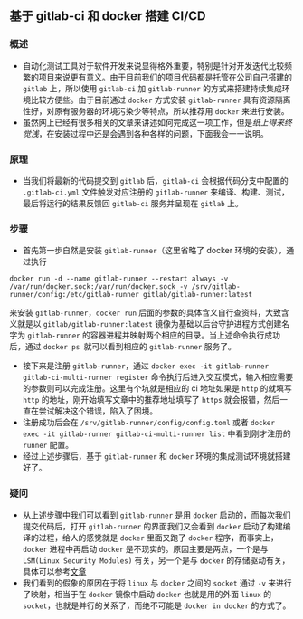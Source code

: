 ## 基于 gitlab-ci 和 docker 搭建 CI/CD

### 概述
* 自动化测试工具对于软件开发来说显得格外重要，特别是针对开发迭代比较频繁的项目来说更有意义。由于目前我们的项目代码都是托管在公司自己搭建的 `gitlab` 上，所以使用 `gitlab-ci` 加 `gitlab-runner` 的方式来搭建持续集成环境比较方便些。由于目前通过 `docker` 方式安装 `gitlab-runner` 具有资源隔离性好，对原有服务器的环境污染少等特点，所以推荐用 `docker` 来进行安装。
* 虽然网上已经有很多相关的文章来讲述如何完成这一项工作，但是*纸上得来终觉浅*，在安装过程中还是会遇到各种各样的问题，下面我会一一说明。

### 原理
* 当我们将最新的代码提交到 `gitlab` 后，`gitlab-ci` 会根据代码分支中配置的 `.gitlab-ci.yml` 文件触发对应注册的 `gitlab-runner` 来编译、构建、测试，最后将运行的结果反馈回 `gitlab-ci` 服务并呈现在 `gitlab` 上。

### 步骤
* 首先第一步自然是安装 `gitlab-runner`（这里省略了 docker 环境的安装），通过执行 
```
docker run -d --name gitlab-runner --restart always -v /var/run/docker.sock:/var/run/docker.sock -v /srv/gitlab-runner/config:/etc/gitlab-runner gitlab/gitlab-runner:latest
```
来安装 `gitlab-runner`，`docker run` 后面的参数的具体含义自行查资料，大致含义就是以 `gitlab/gitlab-runner:latest` 镜像为基础以后台守护进程方式创建名字为 `gitlab-runner` 的容器进程并映射两个相应的目录。当上述命令执行成功后，通过 `docker ps `就可以看到相应的 `gitlab-runner` 服务了。
* 接下来是注册 `gitlab-runner`，通过 `docker exec -it gitlab-runner gitlab-ci-multi-runner register` 命令执行后进入交互模式，输入相应需要的参数则可以完成注册。这里有个坑就是相应的 ci 地址如果是 `http` 的就填写 `http` 的地址，刚开始填写文章中的推荐地址填写了 `https` 就会报错，然后一直在尝试解决这个错误，陷入了困境。
* 注册成功后会在 `/srv/gitlab-runner/config/config.toml` 或者 `docker exec -it gitlab-runner gitlab-ci-multi-runner list` 中看到刚才注册的 `runner` 配置。
* 经过上述步骤后，基于 `gitlab-runner` 和 `docker` 环境的集成测试环境就搭建好了。

### 疑问
* 从上述步骤中我们可以看到 `gitlab-runner` 是用 `docker` 启动的，而每次我们提交代码后，打开 `gitlab-runner` 的界面我们又会看到 `docker` 启动了构建编译的过程，给人的感觉就是 `docker` 里面又跑了 `docker` 程序，而事实上，`docker` 进程中再启动 `docker` 是不现实的。原因主要是两点，一个是与 `LSM(Linux Security Modules)` 有关，另一个是与 `docker` 的存储驱动有关，具体可以参考[文章](https://tieba.baidu.com/p/4063973075?red_tag=1483020092&traceid=)
* 我们看到的假象的原因在于将 `linux` 与 `docker` 之间的 `socket` 通过 `-v` 来进行了映射，相当于在 `docker` 镜像中启动 `docker` 也就是用的外面 `linux` 的 `socket`，也就是并行的关系了，而绝不可能是 `docker in docker` 的方式了。
